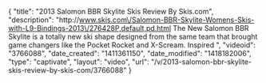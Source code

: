 {
    "title": "2013 Salomon BBR Skylite Skis Review By Skis.com",
    "description": "http:\/\/www.skis.com\/Salomon-BBR-Skylite-Womens-Skis-with-L9-Bindings-2013\/276428P,default,pd.html  The New Salomon BBR Skylite is a totally new ski shape designed from the same team that brought game changers like the Pocket Rocket and X-Scream. Inspired ",
    "videoid": "3766088",
    "date_created": "1411361150",
    "date_modified": "1418182006",
    "type": "captivate",
    "layout": "video",
    "url": "\/v\/2013-salomon-bbr-skylite-skis-review-by-skis-com\/3766088"
}